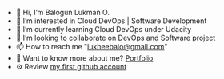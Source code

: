 - 👋 Hi, I’m Balogun Lukman O.
- 👀 I’m interested in Cloud DevOps | Software Development
- 🌱 I’m currently learning Cloud DevOps under Udacity
- 💞️ I’m looking to collaborate on DevOps and Software project
- 📫 How to reach me "lukheebalo@gmail.com"
- 🔭 Want to know more about me? [Portfolio](http.//devlook.tech)
- ⚙️ Review [my first github account](https://github.com/lukhee)

<!---
dev-luqman/dev-luqman is a ✨ special ✨ repository because its `README.md` (this file) appears on your GitHub profile.
You can click the Preview link to take a look at your changes.
--->
